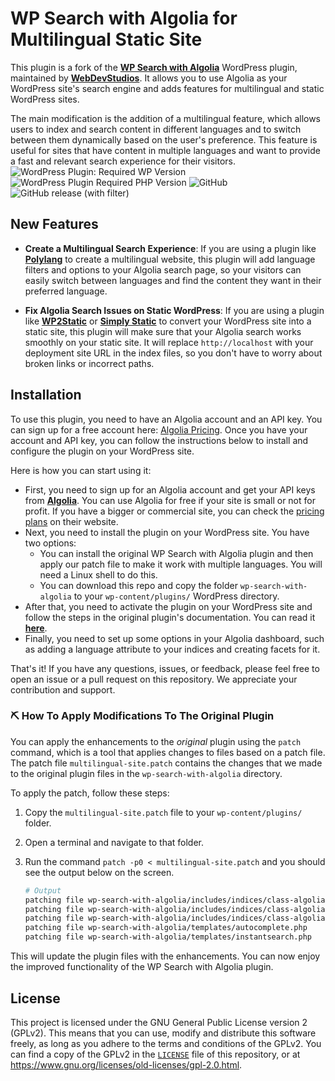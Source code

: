 # WP Search with Algolia for Multilingual Static Site

This plugin is a fork of the **[WP Search with Algolia](https://wordpress.org/plugins/wp-search-with-algolia/)** WordPress plugin, maintained by **[WebDevStudios](https://github.com/WebDevStudios/wp-search-with-algolia)**. It allows you to use Algolia as your WordPress site's search engine and adds features for multilingual and static WordPress sites.

The main modification is the addition of a multilingual feature, which allows users to index and search content in different languages and to switch between them dynamically based on the user's preference. This feature is useful for sites that have content in multiple languages and want to provide a fast and relevant search experience for their visitors.
![WordPress Plugin: Required WP Version](https://img.shields.io/wordpress/plugin/wp-version/wp-search-with-algolia)  ![WordPress Plugin Required PHP Version](https://img.shields.io/wordpress/plugin/required-php/wp-search-with-algolia)  ![GitHub](https://img.shields.io/github/license/craftweeks/wp-search-with-algolia-for-multilingual-static-site)  ![GitHub release (with filter)](https://img.shields.io/github/v/release/craftweeks/wp-search-with-algolia-for-multilingual-static-site)

## New Features

- **Create a Multilingual Search Experience**: If you are using a plugin like **[Polylang](https://wordpress.org/plugins/polylang/)** to create a multilingual website, this plugin will add language filters and options to your Algolia search page, so your visitors can easily switch between languages and find the content they want in their preferred language.

- **Fix Algolia Search Issues on Static WordPress**: If you are using a plugin like **[WP2Static](https://wp2static.com/)** or **[Simply Static](https://wordpress.org/plugins/simply-static/)** to convert your WordPress site into a static site, this plugin will make sure that your Algolia search works smoothly on your static site. It will replace `http://localhost` with your deployment site URL in the index files, so you don't have to worry about broken links or incorrect paths.

## Installation

To use this plugin, you need to have an Algolia account and an API key. You can sign up for a free account here: [Algolia Pricing](https://www.algolia.com/pricing/). Once you have your account and API key, you can follow the instructions below to install and configure the plugin on your WordPress site.

Here is how you can start using it:

- First, you need to sign up for an Algolia account and get your API keys from **[Algolia](https://www.algolia.com/)**. You can use Algolia for free if your site is small or not for profit. If you have a bigger or commercial site, you can check the [pricing plans](https://www.algolia.com/pricing/) on their website.
- Next, you need to install the plugin on your WordPress site. You have two options:
  - You can install the original WP Search with Algolia plugin and then apply our patch file to make it work with multiple languages. You will need a Linux shell to do this.
  - You can download this repo and copy the folder `wp-search-with-algolia` to your `wp-content/plugins/` WordPress directory.
- After that, you need to activate the plugin on your WordPress site and follow the steps in the original plugin's documentation. You can read it **[here](https://github.com/WebDevStudios/wp-search-with-algolia/wiki)**.
- Finally, you need to set up some options in your Algolia dashboard, such as adding a language attribute to your indices and creating facets for it.

That's it! If you have any questions, issues, or feedback, please feel free to open an issue or a pull request on this repository. We appreciate your contribution and support.

### ⛏ How To Apply Modifications To The Original Plugin

You can apply the enhancements to the *original* plugin using the `patch` command, which is a tool that applies changes to files based on a patch file. The patch file `multilingual-site.patch` contains the changes that we made to the original plugin files in the `wp-search-with-algolia` directory.

To apply the patch, follow these steps:

1. Copy the `multilingual-site.patch` file to your `wp-content/plugins/` folder.
2. Open a terminal and navigate to that folder.
3. Run the command `patch -p0 < multilingual-site.patch` and you should see the output below on the screen.

   ```bash
   # Output
   patching file wp-search-with-algolia/includes/indices/class-algolia-posts-index.php
   patching file wp-search-with-algolia/includes/indices/class-algolia-searchable-posts-index.php
   patching file wp-search-with-algolia/includes/indices/class-algolia-terms-index.php
   patching file wp-search-with-algolia/templates/autocomplete.php
   patching file wp-search-with-algolia/templates/instantsearch.php
   ```

This will update the plugin files with the enhancements. You can now enjoy the improved functionality of the WP Search with Algolia plugin.

## License

This project is licensed under the GNU General Public License version 2 (GPLv2). This means that you can use, modify and distribute this software freely, as long as you adhere to the terms and conditions of the GPLv2. You can find a copy of the GPLv2 in the [`LICENSE`](/LICENSE) file of this repository, or at <https://www.gnu.org/licenses/old-licenses/gpl-2.0.html>.
